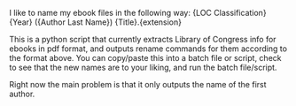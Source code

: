 I like to name my ebook files in the following way: {LOC Classification} {Year} ({Author Last Name}) {Title}.{extension}

This is a python script that currently extracts Library of Congress info for ebooks in pdf format,
and outputs rename commands for them according to the format above.
You can copy/paste this into a batch file or script, check to see that the new names are to your liking,
and run the batch file/script.

Right now the main problem is that it only outputs the name of the first author.
